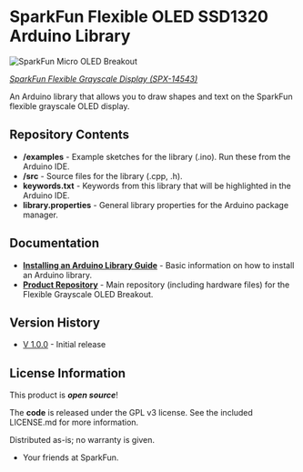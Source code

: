SparkFun Flexible OLED SSD1320 Arduino Library
========================================

![SparkFun Micro OLED Breakout](https://cdn.sparkfun.com//assets/parts/1/2/6/6/6/Flexible-Grayscale-OLED-6.jpg)

[*SparkFun Flexible Grayscale Display (SPX-14543)*](https://www.sparkfun.com/products/14543)

An Arduino library that allows you to draw shapes and text on the SparkFun flexible grayscale OLED display.

Repository Contents
-------------------

* **/examples** - Example sketches for the library (.ino). Run these from the Arduino IDE.
* **/src** - Source files for the library (.cpp, .h).
* **keywords.txt** - Keywords from this library that will be highlighted in the Arduino IDE.
* **library.properties** - General library properties for the Arduino package manager.

Documentation
--------------

* **[Installing an Arduino Library Guide](https://learn.sparkfun.com/tutorials/installing-an-arduino-library)** - Basic information on how to install an Arduino library.
* **[Product Repository](https://github.com/sparkfun/Flexible_Grayscale_OLED)** - Main repository (including hardware files) for the Flexible Grayscale OLED Breakout.

Version History
---------------
* [V 1.0.0](https://github.com/sparkfun/SparkFun_SSD1320_OLED_Arduino_Library/tree/V_1.0.0) - Initial release

License Information
-------------------

This product is _**open source**_!

The **code** is released under the GPL v3 license. See the included LICENSE.md for more information.

Distributed as-is; no warranty is given.

- Your friends at SparkFun.